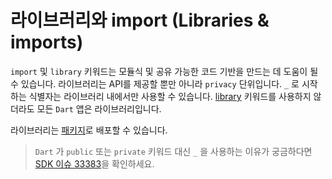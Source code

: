 # 라이브러리와 import (Libraries & imports)
`import` 및 `library` 키워드는 모듈식 및 공유 가능한 코드 기반을 만드는 데 도움이 될 수 있습니다. 라이브러리는 API를 제공할 뿐만 아니라 `privacy` 단위입니다. `_` 로 시작하는 식별자는 라이브러리 내에서만 사용할 수 있습니다. [library](https://dart.dev/language/libraries#library-directive) 키워드를 사용하지 않더라도 모든 `Dart` 앱은 라이브러리입니다.

라이브러리는 [패키지](https://dart.dev/guides/packages)로 배포할 수 있습니다.

> `Dart` 가 `public` 또는 `private` 키워드 대신 `_` 을 사용하는 이유가 궁금하다면 [SDK 이슈 33383](https://github.com/dart-lang/sdk/issues/33383)을 확인하세요.